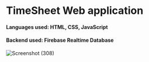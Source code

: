 # TimeSheet Web application 

#### Languages used: HTML, CSS, JavaScript
#### Backend used: Firebase Realtime Database


![Screenshot (308)](https://github.com/VishnuKC1105/timesheet_web/assets/91648418/69d685cb-9fcb-4e97-823b-3bc4e2ba9b2e)
